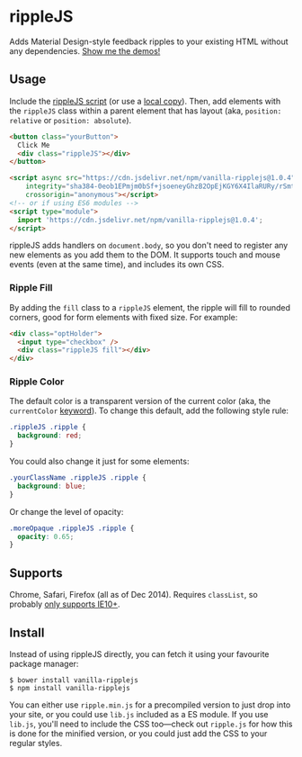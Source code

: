 # rippleJS

Adds Material Design-style feedback ripples to your existing HTML without any dependencies.
[Show me the demos!](http://samthor.github.io/rippleJS)

## Usage

Include the [rippleJS script](https://cdn.rawgit.com/samthor/rippleJS/v1.0.2/ripple.min.js) (or use a [local copy](#install)).
Then, add elements with the `rippleJS` class within a parent element that has layout (aka, `position: relative` or `position: absolute`).

```html
<button class="yourButton">
  Click Me
  <div class="rippleJS"></div>
</button>

<script async src="https://cdn.jsdelivr.net/npm/vanilla-ripplejs@1.0.4"
    integrity="sha384-0eob1EPmjm0bSf+jsoeneyGhzB2OpEjKGY6X4IlaRURy/rSmtsbERi3RJJZGFKqT"
    crossorigin="anonymous"></script>
<!-- or if using ES6 modules -->
<script type="module">
  import 'https://cdn.jsdelivr.net/npm/vanilla-ripplejs@1.0.4';
</script>
```

rippleJS adds handlers on `document.body`, so you don't need to register any new elements as you add them to the DOM.
It supports touch and mouse events (even at the same time), and includes its own CSS.

### Ripple Fill

By adding the `fill` class to a `rippleJS` element, the ripple will fill to rounded corners, good for form elements with fixed size.
For example:

```html
<div class="optHolder">
  <input type="checkbox" />
  <div class="rippleJS fill"></div>
</div>
```

### Ripple Color

The default color is a transparent version of the current color (aka, the `currentColor` [keyword](http://www.w3.org/TR/css3-color/#currentcolor)).
To change this default, add the following style rule:

```css
.rippleJS .ripple {
  background: red;
}
```

You could also change it just for some elements:

```css
.yourClassName .rippleJS .ripple {
  background: blue;
}
```

Or change the level of opacity:

```css
.moreOpaque .rippleJS .ripple {
  opacity: 0.65;
}
````

## Supports

Chrome, Safari, Firefox (all as of Dec 2014).
Requires `classList`, so probably [only supports IE10+](http://caniuse.com/#feat=classlist).

## Install 

Instead of using rippleJS directly, you can fetch it using your favourite package manager:

    $ bower install vanilla-ripplejs
    $ npm install vanilla-ripplejs

You can either use `ripple.min.js` for a precompiled version to just drop into your site, or you could use `lib.js` included as a ES module.
If you use `lib.js`, you'll need to include the CSS too—check out `ripple.js` for how this is done for the minified version, or you could just add the CSS to your regular styles.